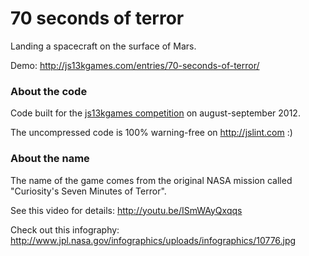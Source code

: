# 70 seconds of terror
Landing a spacecraft on the surface of Mars.

Demo: http://js13kgames.com/entries/70-seconds-of-terror/

### About the code
Code built for the [js13kgames competition](http://js13kgames.com) on august-september 2012.

The uncompressed code is 100% warning-free on http://jslint.com :)

### About the name
The name of the game comes from the original NASA mission called "Curiosity's Seven Minutes of Terror".

See this video for details: http://youtu.be/ISmWAyQxqqs

Check out this infography: http://www.jpl.nasa.gov/infographics/uploads/infographics/10776.jpg